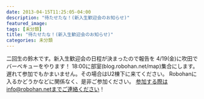 ```yaml
---
date: 2013-04-15T11:25:05-04:00
description: "待たせたな！(新入生歓迎会のお知らせ)"
featured_image: 
tags: [未分類]
title: "待たせたな！(新入生歓迎会のお知らせ)"
categories: 未分類
---
```


二回生の鈴木です。新入生歓迎会の日程が決まったので報告を
4/19(金)に吹田でバーベキューをやります！
18:00に部室(blog.robohan.net/map)集合にします。遅れて参加でもかまいません。その場合はU2棟下に来てください。
Robohanに入るかどうかなどに関係なく、是非ご参加ください。
参加する際はinfo@robohan.netまでご連絡ください！

